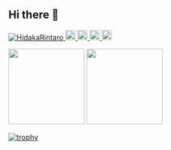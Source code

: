 ## Hi there 👋
<p align="left"> 
  <a href="https://github.com/HidakaRintaro/HidakaRintaro/">
    <img src="https://komarev.com/ghpvc/?username=HidakaRintaro" alt="HidakaRintaro" />
  </a>
  <a href="http://twitter.com/HidakaRintaro">
    <img height="20" src="https://img.shields.io/twitter/follow/HidakaRintaro?label=Twitter&logo=twitter&style=flat" />
  </a>
  <a href="https://github.com/HidakaRintaro">
    <img height="20" src="https://img.shields.io/github/followers/HidakaRintaro?label=follow&logo=github&style=flat" />
  </a>
  <a href="http://qiita.com/HidakaRintaro">
    <img height="20" src="https://qiita-badge.apiapi.app/s/HidakaRintaro/posts.svg" />
  </a>
  <//qiita.com/HidakaRintaro">
    <img height="20" src="https://qiita-badge.apiapi.app/s/HidakaRintaro/contributions.svg" />
  </a>
</p>

<p align="left">
  <img height="150px" src="https://github-readme-stats.vercel.app/api/top-langs/?username=HidakaRintaro&theme=gotham&layout=compact" />
  <img height="150px" src="https://github-readme-stats.vercel.app/api?username=HidakaRintaro&count_private=true&show_icons=true&theme=gotham" />
</p>
  
[![trophy](https://github-profile-trophy.vercel.app/?username=HidakaRintaro&theme=onedark&margin-w=5&margin-h=5)](https://github.com/ryo-ma/github-profile-trophy)

